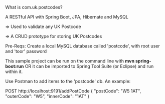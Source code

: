 What is com.uk.postcodes?

A RESTful API with Spring Boot, JPA, Hibernate and MySQL

=> Used to validate any UK Postcode

=> A CRUD prototype for storing UK Postcodes

Pre-Reqs: Create a local MySQL database called 'postcode', with root user and 'toor' password

This sample project can be run on the command line with **mvn spring-boot:run** OR 
it can be imported to Spring Tool Suite (or Eclipse) and run within it.

Use Postman to add items to the 'postcode' db. An example:

POST http://localhost:9191/addPostCode
{
    "postCode": "W5 1AT",
    "outerCode": "W5",
    "innerCode": "1AT"
}
